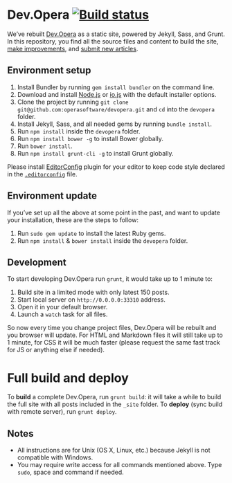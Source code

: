 # Dev.Opera [![Build status](https://travis-ci.org/operasoftware/devopera.svg?branch=master)](https://travis-ci.org/operasoftware/devopera)

We’ve rebuilt [Dev.Opera](https://dev.opera.com/) as a static site, powered by Jekyll, Sass, and Grunt. In this repository, you find all the source files and content to build the site, [make improvements](CONTRIBUTING.md#code-improvements), and [submit new articles](CONTRIBUTING.md#article-suggestions--contributions).

## Environment setup

1. Install Bundler by running `gem install bundler` on the command line.
2. Download and install [Node.js](http://nodejs.org/) or [io.js](https://iojs.org/) with the default installer options.
3. Clone the project by running `git clone git@github.com:operasoftware/devopera.git` and `cd` into the `devopera` folder.
4. Install Jekyll, Sass, and all needed gems by running `bundle install`.
5. Run `npm install` inside the `devopera` folder.
6. Run `npm install bower -g` to install Bower globally.
7. Run `bower install`.
8. Run `npm install grunt-cli -g` to install Grunt globally.

Please install [EditorConfig](http://editorconfig.org/#download) plugin for your editor to keep code style declared in the [`.editorconfig`](.editorconfig) file.

## Environment update

If you’ve set up all the above at some point in the past, and want to update your installation, these are the steps to follow:

1. Run `sudo gem update` to install the latest Ruby gems.
2. Run `npm install` & `bower install` inside the `devopera` folder.

## Development

To start developing Dev.Opera run `grunt`, it would take up to 1 minute to:

1. Build site in a limited mode with only latest 150 posts.
2. Start local server on `http://0.0.0.0:33310` address.
3. Open it in your default browser.
4. Launch a `watch` task for all files.

So now every time you change project files, Dev.Opera will be rebuilt and you browser will update. For HTML and Markdown files it will still take up to 1 minute, for CSS it will be much faster (please request the same fast track for JS or anything else if needed).

# Full build and deploy

To **build** a complete Dev.Opera, run `grunt build`: it will take a while to build the full site with all posts included in the `_site` folder. To **deploy** (sync build with remote server), run `grunt deploy`.

## Notes

- All instructions are for Unix (OS X, Linux, etc.) because Jekyll is not compatible with Windows.
- You may require write access for all commands mentioned above. Type `sudo`, space and command if needed.
